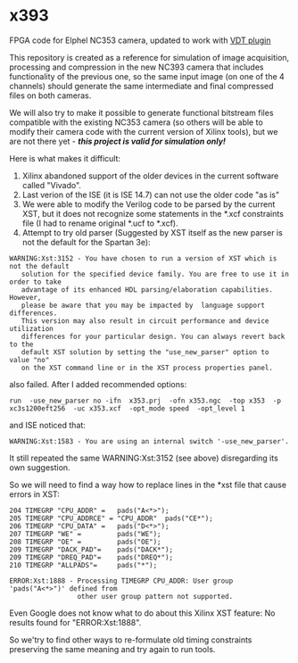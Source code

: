 x393
=====

FPGA code for Elphel NC353 camera, updated to work with [VDT plugin](https://github.com/Elphel/vdt-plugin)

This repository is created as a reference for simulation of image acquisition, processing and compression
in the new NC393 camera that includes functionality of the previous one, so the same input image (on one of
the 4 channels) should generate the same intermediate and final compressed files on both cameras.

We will also try to make it possible to generate functional bitstream files compatible with the existing
NC353 camera (so others will be able to modify their camera code with the current version of Xilinx tools),
but we are not there yet - ***this project is valid for simulation only!***

Here is what makes it difficult:

1. Xilinx abandoned support of the older devices in the current software called "Vivado".
2. Last verion of the ISE (it is ISE 14.7) can not use the older code "as is"
3. We were able to modify the Verilog code to be parsed by the current XST, but it does not
recognize some statements in the *.xcf constraints file (I had to rename original *.ucf to *.xcf).
4. Attempt to try old parser (Suggested by XST itself as the new parser is not the default for
the Spartan 3e): 
```
WARNING:Xst:3152 - You have chosen to run a version of XST which is not the default
   solution for the specified device family. You are free to use it in order to take
   advantage of its enhanced HDL parsing/elaboration capabilities. However,
   please be aware that you may be impacted by  language support differences.
   This version may also result in circuit performance and device utilization
   differences for your particular design. You can always revert back to the
   default XST solution by setting the "use_new_parser" option to value "no" 
   on the XST command line or in the XST process properties panel.
```
also failed. After I added recommended options:

```
run  -use_new_parser no -ifn  x353.prj  -ofn x353.ngc  -top x353  -p xc3s1200eft256  -uc x353.xcf  -opt_mode speed  -opt_level 1 
```

and ISE noticed that:

```
WARNING:Xst:1583 - You are using an internal switch '-use_new_parser'.
```

It still repeated the same  WARNING:Xst:3152 (see above) disregarding its own suggestion.

So we will need to find a way how to replace lines in the *xst file that cause errors in XST:

```
204 TIMEGRP "CPU_ADDR" =   pads("A<*>");
205 TIMEGRP "CPU_ADDRCE" = "CPU_ADDR"  pads("CE*");
206 TIMEGRP "CPU_DATA" =   pads("D<*>");
207 TIMEGRP "WE" =         pads("WE");
208 TIMEGRP "OE" =         pads("OE");
209 TIMEGRP "DACK_PAD"=    pads("DACK*");
209 TIMEGRP "DREQ_PAD"=    pads("DREQ*");
210 TIMEGRP "ALLPADS"=     pads("*");
```

```
ERROR:Xst:1888 - Processing TIMEGRP CPU_ADDR: User group 'pads("A<*>")' defined from
                 other user group pattern not supported.
```

Even Google does not know what to do about this Xilinx XST feature: No results found for "ERROR:Xst:1888".

So we'try to find other ways to re-formulate old timing constraints preserving the same meaning and try
again to run tools.
